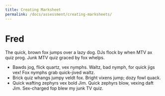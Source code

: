 ```yaml
---
title: Creating Marksheet
permalink: /docs/assessment/creating-marksheets/
---
```

# Fred

The quick, brown fox jumps over a lazy dog. DJs flock by when MTV ax quiz prog. Junk MTV quiz graced by fox whelps.

- Bawds jog, flick quartz, vex nymphs. Waltz, bad nymph, for quick jigs vex! Fox nymphs grab quick-jived waltz.
- Brick quiz whangs jumpy veldt fox. Bright vixens jump; dozy fowl quack.
- Quick wafting zephyrs vex bold Jim.
 Quick zephyrs blow, vexing daft Jim. Sex-charged fop blew my junk TV quiz.
